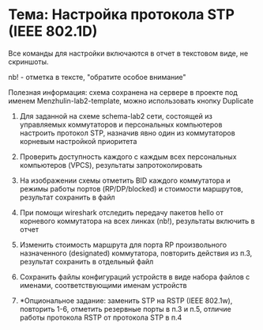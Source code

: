 # Тема: Настройка протокола STP (IEEE 802.1D)

Все команды для настройки включаются в отчет в текстовом виде, не скриншоты.

nb! - отметка в тексте, "обратите особое внимание"

Полезная информация: схема сохранена на сервере в проекте под именем Menzhulin-lab2-template, можно использовать кнопку Duplicate

1) Для заданной на схеме schema-lab2 сети, состоящей из управляемых коммутаторов и персональных компьютеров
настроить протокол STP, назначив явно один из коммутаторов корневым настройкой приоритета

2) Проверить доступность каждого с каждым всех персональных компьютеров (VPCS), результаты запротоколировать

3) На изображении схемы отметить BID каждого коммутатора и режимы работы портов (RP/DP/blocked) и стоимости маршрутов, результат сохранить в файл

4) При помощи wireshark отследить передачу пакетов hello от корневого коммутатора на всех линках (nb!), результаты включить в отчет

5) Изменить стоимость маршрута для порта RP произвольного назначенного (designated) коммутатора, повторить действия из п.3, результат сохранить в отдельный файл

6) Сохранить файлы конфигураций устройств в виде набора файлов с именами, соответствующими именам устройств

7) *Опциональное задание: заменить STP на RSTP (IEEE 802.1w), повторить 1-6, отметить резервные порты в п.3 и п.5, 
отличие работы протокола RSTP от протокола STP в п.4
